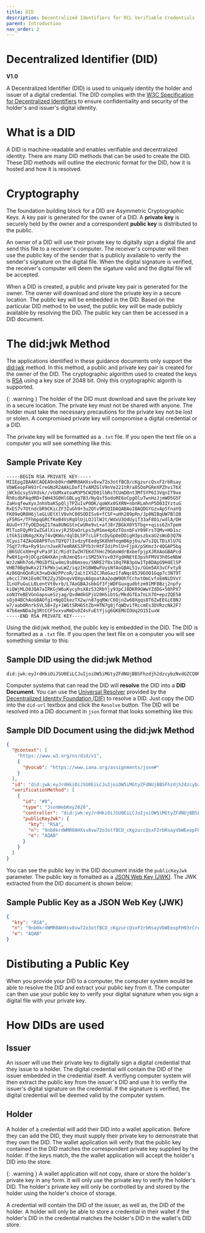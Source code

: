 ```yaml
---
title: DID
description: Decentralized Identifiers for RCL Verifiable Credentials
parent: Introduction
nav_order: 2
---
```


# Decentralized Identifier (DID)
**V1.0**

A Decentralized Identifier (DID) is used to uniquely identity the holder and issuer of a digital credential. The DID complies with the [W3C Specification for Decentralized Identifiers](https://www.w3.org/TR/did-1.1/) to ensure confidentiality and security of the holder's and issuer's digital identity.

# What is a DID

A DID is machine-readable and enables verifiable and decentralized identity. There are many DID methods that can be used to create the DID. These DID methods will outline the electronic format for the DID, how it is hosted and how it is resolved.  

# Cryptography

The foundation building block for a DID are Asymmetric Cryptographic Keys. A key pair is generated for the owner of a DID. A **private key** is securely held by the owner and a correspondent **public key** is distributed to the public. 

An owner of a DID will use their private key to digitally sign a digital file and send this file to a receiver's computer. The receiver's computer will then use the public key of the sender that is  publicly available  to verify the sender's signature on the digital file. When the digital signature is verified, the receiver's computer will deem the sigature valid and the digital file wll be accepted.

When a DID is created, a public and private key pair is generated for the owner. The owner will download and store the private key in a secure location. The public key will be embedded in the DID. Based on the particular DID method to be used, the public key will be made publicly available by resolving the DID. The public key can then be accessed in a DID document.

# The did:jwk Method

The applications identified in these guidance documents only support the [did:jwk](https://github.com/quartzjer/did-jwk/blob/main/spec.md) method. In this method, a public and private key pair is created for the owner of the DID. The cryptographic algorithm used to created the keys is [RSA](https://datatracker.ietf.org/doc/html/rfc8017) using a key size of 2048 bit. Only this cryptographic algorith is supported.

{: .warning }
The holder of the DID must download and save the private key in a secure location. The private key must not be shared with anyone. The holder must take the necessary precautions for the private key not be lost or stolen. A compromised private key will compromise a digital credential or a DID.

The private key will be formatted as a ``.txt`` file. If you open the text file on a computer you will see something like this:

## Sample Private Key

```
-----BEGIN RSA PRIVATE KEY-----
MIIEpgIBAAKCAQEA9nb0krdWMR0AHXsv8vw72o3otfBCD/cKgzurcQsxF2rbRsay
VbWEeopFH93rCreGNzR2AAkLDofIfvAMZGlV9nVe221tRra85OoPGReXPZhviT6X
jWCkGcsySVXdsk//vGUMxatoaM3P5CW2D01lbRsTCUmD0nt3MfSYP6I3VqnIT9xe
Rh0idbPAqdRD+IWH43G0HlGBLyg7B3/NyQsf5odoRE6oCpgOluTwnHzJjmWO5G5F
ZaHvqfewXyxJnhVbaKSpQljTPZuIvP0DK/qoWXx0SXRN+nbnRLmhnP5D03IYztuG
RxES7v7OtndcbR9CKicZF3IuGh9+3u2Qtv9RSQIDAQABAoIBAQDGYGzvAp5fnaYQ
FK09eQR8H6jleGLUEtXlV0vhC08SODISv6+fCSF+uHh289pRn/Jp0NIBqUW7BlO8
yF5RG+/TFhmpqGRCfKeB4VsRqUlUjLOJ1lWJt/WdxU3OdUyiT33aF8O1/wdlA/OH
AUuO+Y7fyOEDoqZ17ma8UNGStnCwURe9vL+afJ8rZBGkX0Y5Tbg++qiss6ZnTpeH
MlTuoFQyMYIwZG4lXixvjRJ5DaOrLps3yM1me4p6zTOsnbFxY09FrsTQMv+Hb1sc
itGkSiUN4gzKXy74vQKWo/dqlDL5P7cLUFtcDyGpOeDDigH3pszbxaU2sWoD3Q7N
XCyoi74ZAoGBAP9TusTQYQ7lIvdzyFEedgSK8hHfeqmB6pj6u/w7sIQLTDiXlU7G
7SqY7rRa+Ry91n/nJxeR7emRAKS3PYb3rHtFIdiPnlU+FjpX/pSKmz3r4QGAP5bq
jB6SUCoXH+gFvPa3F1C/RidtIwZH7EKd7hHcZ9GmxWdrBxbefpjpXJRXAoGBAPcd
Pw0X1g+9jDCgzOAHXAnjnNJmnQ5sriSM25kYsv03YgdHNEtE3pshFMVV3h0SeNbW
WzJzWHh7o6/MOiDfSLw4mi9s86mseu/5NRE2f8x10q7RB3pUw1Tp8DApG9H4ElSP
VHB70Bg9wKx2I7kPWxjwLWZ/iqzIH1BWBwFUysNfAoGBAL51v/GGm5AX3vCFvty8
Az86Qn6QnRiK3+wDxWzPPcoR/2aLtIXSICJReGazIfaNqc85J9EOO1Gqp7c3NT9T
y6ccl7XK1Eo0CTK2ZyJ5DnqvVOXgvA6goatAa2oqW9OhTCchxtOmCvfoEmNiDVxY
ILnUFuGuLL0LentVt0vrb/L7AoGBAJsbkGf3fjWDFGuxgudbtzm91MF8Bzj2npfy
kiQWjMLD8JQA7aIRKGjW6uKycyhsX8z532RbYjy93pCJ8DKR9GWwYZdDG+50hPX7
xoN3YeBEVGnGapsueSzjag/QvdWdkGPjU20HSibtG/MkdGfEa7nLh7O+epzZQE58
sQj04BChAoGBAOfg1+NgQIkezTX2w/n87gqRW/C6QjnZw68Xgqs8T6ZwEEGiE8NJ
w7/aabORnrkSVL5B+Zy+1WGtSRH6StZb+HTN7g8jfqWDvifRccmEs3DVRzcNk2F7
47b6emNDaJg3RtCCF5vxvaMmDs0Z4sFuEtYjig6GKEMUIOUq2O15IuxW
-----END RSA PRIVATE KEY-----
```

Using the did:jwk method, the public key is embedded in the DID. The DID is formatted as a ``.txt`` file. If you open the text file on a computer you will see something similar to this:

## Sample DID using the did:jwk Method

```
did:jwk:eyJrdHkiOiJSU0EiLCJuIjoiOW5iMGtyZFdNUjBBSFhzdjh2dzcybzNvdGZCQ0RfY0tnenVyY1FzeEYycmJSc2F5VmJXRWVvcEZIOTNyQ3JlR056UjJBQWtMRG9mSWZ2QU1aR2xWOW5WZTIyMXRScmE4NU9vUEdSZVhQWmh2aVQ2WGpXQ2tHY3N5U1ZYZHNrX192R1VNeGF0b2FNM1A1Q1cyRDAxbGJSc1RDVW1EMG50M01mU1lQNkkzVnFuSVQ5eGVSaDBpZGJQQXFkUkQtSVdINDNHMEhsR0JMeWc3QjNfTnlRc2Y1b2RvUkU2b0NwZ09sdVR3bkh6SmptV081RzVGWmFIdnFmZXdYeXhKbmhWYmFLU3BRbGpUUFp1SXZQMERLX3FvV1h4MFNYUk4tbmJuUkxtaG5QNUQwM0lZenR1R1J4RVM3djdPdG5kY2JSOUNLaWNaRjNJdUdoOS0zdTJRdHY5UlNRIiwiZSI6IkFRQUIifQ
```

Computer systems that can read the DID will **resolve** the DID into a **DID Document**. You can use the [Universal Resolver](https://dev.uniresolver.io/) provided by the [Decentralized Identity Foundation (DIF)](https://identity.foundation/) to resolve a DID. Just copy the DID into the ``did-url`` textbox and click the ``Resolve`` button. The DID will be resolved into a DID document in ``json`` format that looks something like this:

## Sample DID Document using the did:jwk Method

```json
{
  "@context": [
    "https://www.w3.org/ns/did/v1",
    {
      "@vocab": "https://www.iana.org/assignments/jose#"
    }
  ],
  "id": "did:jwk:eyJrdHkiOiJSU0EiLCJuIjoiOW5iMGtyZFdNUjBBSFhzdjh2dzcybzNvdGZCQ0RfY0tnenVyY1FzeEYycmJSc2F5VmJXRWVvcEZIOTNyQ3JlR056UjJBQWtMRG9mSWZ2QU1aR2xWOW5WZTIyMXRScmE4NU9vUEdSZVhQWmh2aVQ2WGpXQ2tHY3N5U1ZYZHNrX192R1VNeGF0b2FNM1A1Q1cyRDAxbGJSc1RDVW1EMG50M01mU1lQNkkzVnFuSVQ5eGVSaDBpZGJQQXFkUkQtSVdINDNHMEhsR0JMeWc3QjNfTnlRc2Y1b2RvUkU2b0NwZ09sdVR3bkh6SmptV081RzVGWmFIdnFmZXdYeXhKbmhWYmFLU3BRbGpUUFp1SXZQMERLX3FvV1h4MFNYUk4tbmJuUkxtaG5QNUQwM0lZenR1R1J4RVM3djdPdG5kY2JSOUNLaWNaRjNJdUdoOS0zdTJRdHY5UlNRIiwiZSI6IkFRQUIifQ",
  "verificationMethod": [
    {
      "id": "#0",
      "type": "JsonWebKey2020",
      "controller": "did:jwk:eyJrdHkiOiJSU0EiLCJuIjoiOW5iMGtyZFdNUjBBSFhzdjh2dzcybzNvdGZCQ0RfY0tnenVyY1FzeEYycmJSc2F5VmJXRWVvcEZIOTNyQ3JlR056UjJBQWtMRG9mSWZ2QU1aR2xWOW5WZTIyMXRScmE4NU9vUEdSZVhQWmh2aVQ2WGpXQ2tHY3N5U1ZYZHNrX192R1VNeGF0b2FNM1A1Q1cyRDAxbGJSc1RDVW1EMG50M01mU1lQNkkzVnFuSVQ5eGVSaDBpZGJQQXFkUkQtSVdINDNHMEhsR0JMeWc3QjNfTnlRc2Y1b2RvUkU2b0NwZ09sdVR3bkh6SmptV081RzVGWmFIdnFmZXdYeXhKbmhWYmFLU3BRbGpUUFp1SXZQMERLX3FvV1h4MFNYUk4tbmJuUkxtaG5QNUQwM0lZenR1R1J4RVM3djdPdG5kY2JSOUNLaWNaRjNJdUdoOS0zdTJRdHY5UlNRIiwiZSI6IkFRQUIifQ",
      "publicKeyJwk": {
        "kty": "RSA",
        "n": "9nb0krdWMR0AHXsv8vw72o3otfBCD_cKgzurcQsxF2rbRsayVbWEeopFH93rCreGNzR2AAkLDofIfvAMZGlV9nVe221tRra85OoPGReXPZhviT6XjWCkGcsySVXdsk__vGUMxatoaM3P5CW2D01lbRsTCUmD0nt3MfSYP6I3VqnIT9xeRh0idbPAqdRD-IWH43G0HlGBLyg7B3_NyQsf5odoRE6oCpgOluTwnHzJjmWO5G5FZaHvqfewXyxJnhVbaKSpQljTPZuIvP0DK_qoWXx0SXRN-nbnRLmhnP5D03IYztuGRxES7v7OtndcbR9CKicZF3IuGh9-3u2Qtv9RSQ",
        "e": "AQAB"
      }
    }
  ]
}
```

You can see the public key in the DID document inside the ``publicKeyJwk`` parameter. The public key is fomatted as a [JSON Web Key (JWK)](https://datatracker.ietf.org/doc/html/rfc7517). The JWK extracted from the DID document is shown below:

## Sample Public Key as a JSON Web Key (JWK)

```json
{
  "kty": "RSA",
  "n": "9nb0krdWMR0AHXsv8vw72o3otfBCD_cKgzurcQsxF2rbRsayVbWEeopFH93rCreGNzR2AAkLDofIfvAMZGlV9nVe221tRra85OoPGReXPZhviT6XjWCkGcsySVXdsk__vGUMxatoaM3P5CW2D01lbRsTCUmD0nt3MfSYP6I3VqnIT9xeRh0idbPAqdRD-IWH43G0HlGBLyg7B3_NyQsf5odoRE6oCpgOluTwnHzJjmWO5G5FZaHvqfewXyxJnhVbaKSpQljTPZuIvP0DK_qoWXx0SXRN-nbnRLmhnP5D03IYztuGRxES7v7OtndcbR9CKicZF3IuGh9-3u2Qtv9RSQ",
  "e": "AQAB"
}
```

# Distibuting a Public Key

When you provide your DID to a computer, the computer system would be able to resolve the DID and extract your public key from it. The computer can then use your public key to verify your digital signature when you sign a digital file with your private key.

# How DIDs are used

## Issuer

An issuer will use their private key to digitally sign a digital credential that they issue to a holder. The digital credential will contain the DID of the issuer embedded in the credential itself. A verifiyng computer system will then extract the public key from the issuer's DID and use it to verifiy the issuer's digital signature on the credential. If the signature is verified, the digital credential will be deemed valid by the computer system. 

## Holder

A holder of a credential will add their DID into a wallet application. Before they can add the DID, they must supply their private key to demonstrate that they own the DID. The wallet application will verify that the public key contained in the DID matches the correspondent private key supplied by the holder. If the keys match, the the wallet application will accept the holder's DID into the store. 

{: .warning }
A wallet application will not copy, share or store the holder's private key in any form. It will only use the private key to verify the holder's DID. The holder's private key will only be controlled by and stored by the holder using the holder's choice of storage.

A credential will contain the DID of the issuer, as well as, the DID of the holder. A holder will only be able to store a credential in their wallet if the holder's DID in the credential matches the holder's DID in the wallet's DID store.  